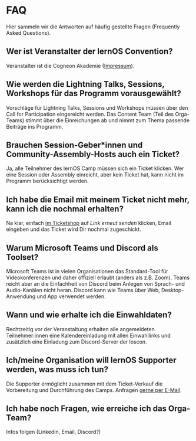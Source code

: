 # FAQ
Hier sammeln wir die Antworten auf häufig gestellte Fragen (Frequently Asked Questions).

## Wer ist Veranstalter der lernOS Convention?
Veranstalter ist die Cogneon Akademie ([Impressum](https://cogneon.de/impressum)).


## Wie werden die Lightning Talks, Sessions, Workshops für das Programm vorausgewählt?
Vorschläge für Lightning Talks, Sessions und Workshops müssen über den Call for Participation eingereicht werden. Das Content Team (Teil des Orga-Teams) stimmt über die Einreichungen ab und nimmt zum Thema passende Beiträge ins Programm.

## Brauchen Session-Geber*innen und Community-Assembly-Hosts auch ein Ticket?
Ja, alle Teilnehmer des lernOS Camp müssen sich ein Ticket klicken. Wer eine Session oder Assembly einreicht, aber kein Ticket hat, kann nicht im Programm berücksichtigt werden.

## Ich habe die Email mit meinem Ticket nicht mehr, kann ich die nochmal erhalten?
Na klar, einfach [im Ticketshop](https://pretix.eu/cogneon/loscon24/) auf _Link erneut senden_ klicken, Email eingeben und das Ticket wird Dir nochmal zugeschickt.

## Warum Microsoft Teams und Discord als Toolset?
Microsoft Teams ist in vielen Organisationen das Standard-Tool für Videokonferenzen und daher offiziell erlaubt (anders als z.B. Zoom). Teams reicht aber an die Einfachheit von Discord beim Anlegen von Sprach- und Audio-Kanälen nicht heran. Discord kann wie Teams über Web, Desktop-Anwendung und App verwendet werden.

## Wann und wie erhalte ich die Einwahldaten?
Rechtzeitig vor der Veranstaltung erhalten alle angemeldeten Teilnehmer:innen eine Kalendereinladung mit allen Einwahllinks und zusätzlich eine Einladung zum Discord-Server der loscon.

## Ich/meine Organisation will lernOS Supporter werden, was muss ich tun?
Die Supporter ermöglicht zusammen mit dem Ticket-Verkauf die Vorbereitung und Durchführung des Camps. Anfragen [gerne per E-Mail](mailto:info@cogneon.de?subject=lernOS%20Supporter).

## Ich habe noch Fragen, wie erreiche ich das Orga-Team?
Infos folgen (Linkedin, Email, Discord?)